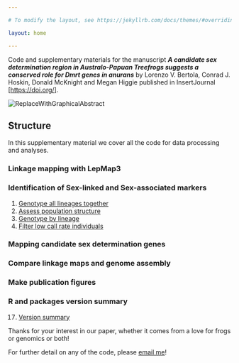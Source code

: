 ```yaml
---

# To modify the layout, see https://jekyllrb.com/docs/themes/#overriding-theme-defaults

layout: home

---
```


Code and supplementary materials for the manuscript ***A candidate sex determination region in Australo-Papuan Treefrogs suggests a conserved role for Dmrt genes in anurans***
by Lorenzo V. Bertola, Conrad J. Hoskin, Donald McKnight and Megan Higgie
published in InsertJournal [https://doi.org/].

![ReplaceWithGraphicalAbstract](CuteFrog.png)

## Structure

In this supplementary material we cover all the code for data processing and analyses.

### Linkage mapping with LepMap3

### Identification of Sex-linked and Sex-associated markers

1. [Genotype all lineages together](1_ProcessRadtags.html)
2. [Assess population structure](2_PopulationStructure_pub.html)
3. [Genotype by lineage](3_GenotypeByLineage.html)
4. [Filter low call rate individuals](4_FilterIndividuals.html)

### Mapping candidate sex determination genes

### Compare linkage maps and genome assembly

### Make publication figures

### R and packages version summary

17. [Version summary](17_PackageVersionSummary.html)

Thanks for your interest in our paper, whether it comes from a love for frogs or genomics or both!

For further detail on any of the code, please [email me](mailto:lorenzo.bertola@my.jcu.edu.au)!
